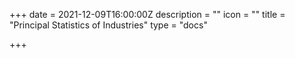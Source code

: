 +++
date = 2021-12-09T16:00:00Z
description = ""
icon = ""
title = "Principal Statistics of Industries"
type = "docs"

+++
